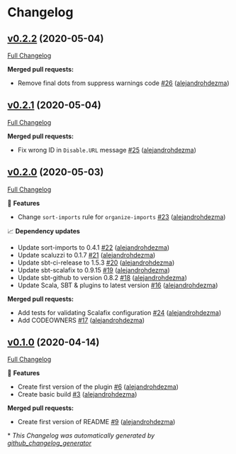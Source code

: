 # Changelog

## [v0.2.2](https://github.com/alejandrohdezma/sbt-scalafix-defaults/tree/v0.2.2) (2020-05-04)

[Full Changelog](https://github.com/alejandrohdezma/sbt-scalafix-defaults/compare/v0.2.1...v0.2.2)

**Merged pull requests:**

- Remove final dots from suppress warnings code [\#26](https://github.com/alejandrohdezma/sbt-scalafix-defaults/pull/26) ([alejandrohdezma](https://github.com/alejandrohdezma))

## [v0.2.1](https://github.com/alejandrohdezma/sbt-scalafix-defaults/tree/v0.2.1) (2020-05-04)

[Full Changelog](https://github.com/alejandrohdezma/sbt-scalafix-defaults/compare/v0.2.0...v0.2.1)

**Merged pull requests:**

- Fix wrong ID in `Disable.URL` message [\#25](https://github.com/alejandrohdezma/sbt-scalafix-defaults/pull/25) ([alejandrohdezma](https://github.com/alejandrohdezma))

## [v0.2.0](https://github.com/alejandrohdezma/sbt-scalafix-defaults/tree/v0.2.0) (2020-05-03)

[Full Changelog](https://github.com/alejandrohdezma/sbt-scalafix-defaults/compare/v0.1.0...v0.2.0)

🚀 **Features**

- Change `sort-imports` rule for `organize-imports` [\#23](https://github.com/alejandrohdezma/sbt-scalafix-defaults/pull/23) ([alejandrohdezma](https://github.com/alejandrohdezma))

📈 **Dependency updates**

- Update sort-imports to 0.4.1 [\#22](https://github.com/alejandrohdezma/sbt-scalafix-defaults/pull/22) ([alejandrohdezma](https://github.com/alejandrohdezma))
- Update scaluzzi to 0.1.7 [\#21](https://github.com/alejandrohdezma/sbt-scalafix-defaults/pull/21) ([alejandrohdezma](https://github.com/alejandrohdezma))
- Update sbt-ci-release to 1.5.3 [\#20](https://github.com/alejandrohdezma/sbt-scalafix-defaults/pull/20) ([alejandrohdezma](https://github.com/alejandrohdezma))
- Update sbt-scalafix to 0.9.15 [\#19](https://github.com/alejandrohdezma/sbt-scalafix-defaults/pull/19) ([alejandrohdezma](https://github.com/alejandrohdezma))
- Update sbt-github to version 0.8.2 [\#18](https://github.com/alejandrohdezma/sbt-scalafix-defaults/pull/18) ([alejandrohdezma](https://github.com/alejandrohdezma))
- Update Scala, SBT & plugins to latest version [\#16](https://github.com/alejandrohdezma/sbt-scalafix-defaults/pull/16) ([alejandrohdezma](https://github.com/alejandrohdezma))

**Merged pull requests:**

- Add tests for validating Scalafix configuration [\#24](https://github.com/alejandrohdezma/sbt-scalafix-defaults/pull/24) ([alejandrohdezma](https://github.com/alejandrohdezma))
- Add CODEOWNERS [\#17](https://github.com/alejandrohdezma/sbt-scalafix-defaults/pull/17) ([alejandrohdezma](https://github.com/alejandrohdezma))

## [v0.1.0](https://github.com/alejandrohdezma/sbt-scalafix-defaults/tree/v0.1.0) (2020-04-14)

[Full Changelog](https://github.com/alejandrohdezma/sbt-scalafix-defaults/compare/6f1e53fccb7c4f74f50664472c3c73bec0f17f40...v0.1.0)

🚀 **Features**

- Create first version of the plugin [\#6](https://github.com/alejandrohdezma/sbt-scalafix-defaults/pull/6) ([alejandrohdezma](https://github.com/alejandrohdezma))
- Create basic build [\#3](https://github.com/alejandrohdezma/sbt-scalafix-defaults/pull/3) ([alejandrohdezma](https://github.com/alejandrohdezma))

**Merged pull requests:**

- Create first version of README [\#9](https://github.com/alejandrohdezma/sbt-scalafix-defaults/pull/9) ([alejandrohdezma](https://github.com/alejandrohdezma))



\* *This Changelog was automatically generated by [github_changelog_generator](https://github.com/github-changelog-generator/github-changelog-generator)*
